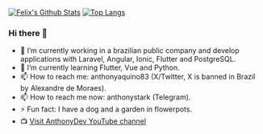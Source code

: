 [![Felix's Github Stats](https://github-readme-stats.vercel.app/api?username=anthonyaquino83&count_private=true&theme=transparent&show_icons=true&rank_icon=percentile&line_height=24)](https://github.com/anthonyaquino83)
[![Top Langs](https://github-readme-stats.vercel.app/api/top-langs/?username=anthonyaquino83&layout=compact&langs_count=8&theme=transparent&size_weight=0.7&count_weight=0.3)](https://github.com/anthonyaquino83/github-readme-stats)

### Hi there 👋

<!-- **anthonyaquino83/anthonyaquino83** is a ✨ _special_ ✨ repository because its `README.md` (this file) appears on your GitHub profile. -->

<!-- Here are some ideas to get you started: -->

- 🔭 I’m currently working in a brazilian public company and develop applications with Laravel, Angular, Ionic, Flutter and PostgreSQL.
- 🌱 I’m currently learning Flutter, Vue and Python.
- 📫 How to reach me: anthonyaquino83 (X/Twitter, X is banned in Brazil by Alexandre de Moraes).
- 📫 How to reach me now: anthonystark (Telegram).
- ⚡ Fun fact: I have a dog and a garden in flowerpots.
- :tv: [Visit AnthonyDev YouTube channel](https://www.youtube.com/channel/UCRfQziviZPt-YPG-Z3Bgx3g)
<!-- - 👯 I’m looking to collaborate on ... -->
<!-- - 🤔 I’m looking for help with ... -->
<!-- - 💬 Ask me about: ... -->

